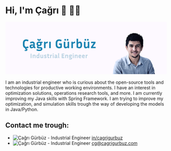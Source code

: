 <!--### 

Hi there 👋

**cgrgrbz/cgrgrbz** is a ✨ _special_ ✨ repository because its `README.md` (this file) appears on your GitHub profile.

Here are some ideas to get you started:

- 🔭 I’m currently working on ...
- 🌱 I’m currently learning ...
- 👯 I’m looking to collaborate on ...
- 🤔 I’m looking for help with ...
- 💬 Ask me about ...
- 📫 How to reach me: ...
- 😄 Pronouns: ...
- ⚡ Fun fact: ...
-->


# Hi, I'm Çağrı 👋 👨‍💻

<img src="https://raw.githubusercontent.com/cgrgrbz/cgrgrbz/master/github-cover.png" alt="Çağrı Gürbüz - Industrial Engineer">

I am an industrial engineer who is curious about the open-source tools and technologies for productive working environments. I have an interest in optimization solutions, operations research tools, and more. I am currently improving my Java skills with Spring Framework. I am trying to improve my optimization, and simulation skills trough the way of developing the models in Java/Python.


## Contact me trough:
- <img width="3%" src="https://content.linkedin.com/content/dam/me/business/en-us/amp/brand-site/v2/bg/LI-Bug.svg.original.svg" alt="Çağrı Gürbüz - Industrial Engineer">&nbsp;<a href="https://www.linkedin.com/in/cagrigurbuz/">in/cagrigurbuz</a>
- <img vertical-align= "middle" width="3%" src="https://img.icons8.com/offices/30/000000/email.png" alt="Çağrı Gürbüz - Industrial Engineer">&nbsp;<a href="mailto:cg@cagrigurbuz.com/">cg@cagrigurbuz.com</a> 
